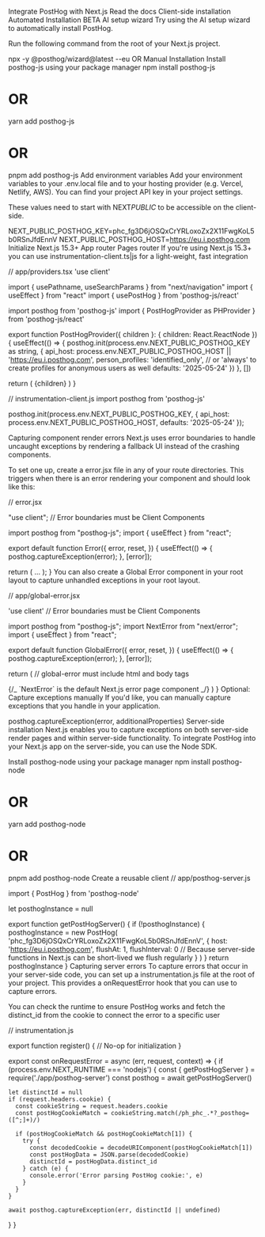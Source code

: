 Integrate PostHog with Next.js
Read the docs
Client-side installation
Automated Installation
BETA
AI setup wizard
Try using the AI setup wizard to automatically install PostHog.

Run the following command from the root of your Next.js project.

npx -y @posthog/wizard@latest --eu
OR
Manual Installation
Install posthog-js using your package manager
npm install posthog-js

# OR

yarn add posthog-js

# OR

pnpm add posthog-js
Add environment variables
Add your environment variables to your .env.local file and to your hosting provider (e.g. Vercel, Netlify, AWS). You can find your project API key in your project settings.

These values need to start with NEXT*PUBLIC* to be accessible on the client-side.

NEXT_PUBLIC_POSTHOG_KEY=phc_fg3D6jOSQxCrYRLoxoZx2X11FwgKoL5b0RSnJfdEnnV
NEXT_PUBLIC_POSTHOG_HOST=https://eu.i.posthog.com
Initialize
Next.js 15.3+
App router
Pages router
If you're using Next.js 15.3+ you can use instrumentation-client.ts|js for a light-weight, fast integration

// app/providers.tsx
'use client'

import { usePathname, useSearchParams } from "next/navigation"
import { useEffect } from "react"
import { usePostHog } from 'posthog-js/react'

import posthog from 'posthog-js'
import { PostHogProvider as PHProvider } from 'posthog-js/react'

export function PostHogProvider({ children }: { children: React.ReactNode }) {
useEffect(() => {
posthog.init(process.env.NEXT_PUBLIC_POSTHOG_KEY as string, {
api_host: process.env.NEXT_PUBLIC_POSTHOG_HOST || 'https://eu.i.posthog.com',
person_profiles: 'identified_only', // or 'always' to create profiles for anonymous users as well
defaults: '2025-05-24'
})
}, [])

return (
<PHProvider client={posthog}>
{children}
</PHProvider>
)
}

// instrumentation-client.js
import posthog from 'posthog-js'

posthog.init(process.env.NEXT_PUBLIC_POSTHOG_KEY, {
api_host: process.env.NEXT_PUBLIC_POSTHOG_HOST,
defaults: '2025-05-24'
});

Capturing component render errors
Next.js uses error boundaries to handle uncaught exceptions by rendering a fallback UI instead of the crashing components.

To set one up, create a error.jsx file in any of your route directories. This triggers when there is an error rendering your component and should look like this:

// error.jsx

"use client"; // Error boundaries must be Client Components

import posthog from "posthog-js";
import { useEffect } from "react";

export default function Error({
error,
reset,
}) {
useEffect(() => {
posthog.captureException(error);
}, [error]);

return (
...
);
}
You can also create a Global Error component in your root layout to capture unhandled exceptions in your root layout.

// app/global-error.jsx

'use client' // Error boundaries must be Client Components

import posthog from "posthog-js";
import NextError from "next/error";
import { useEffect } from "react";

export default function GlobalError({
error,
reset,
}) {
useEffect(() => {
posthog.captureException(error);
}, [error]);

return (
// global-error must include html and body tags

<html>
<body>
{/_ `NextError` is the default Next.js error page component _/}
<NextError statusCode={0} />
</body>
</html>
)
}
Optional: Capture exceptions manually
If you'd like, you can manually capture exceptions that you handle in your application.

posthog.captureException(error, additionalProperties)
Server-side installation
Next.js enables you to capture exceptions on both server-side render pages and within server-side functionality. To integrate PostHog into your Next.js app on the server-side, you can use the Node SDK.

Install posthog-node using your package manager
npm install posthog-node

# OR

yarn add posthog-node

# OR

pnpm add posthog-node
Create a reusable client
// app/posthog-server.js

import { PostHog } from 'posthog-node'

let posthogInstance = null

export function getPostHogServer() {
if (!posthogInstance) {
posthogInstance = new PostHog(
'phc_fg3D6jOSQxCrYRLoxoZx2X11FwgKoL5b0RSnJfdEnnV',
{
host: 'https://eu.i.posthog.com',
flushAt: 1,
flushInterval: 0 // Because server-side functions in Next.js can be short-lived we flush regularly
}
)
}
return posthogInstance
}
Capturing server errors
To capture errors that occur in your server-side code, you can set up a instrumentation.js file at the root of your project. This provides a onRequestError hook that you can use to capture errors.

You can check the runtime to ensure PostHog works and fetch the distinct_id from the cookie to connect the error to a specific user

// instrumentation.js

export function register() {
// No-op for initialization
}

export const onRequestError = async (err, request, context) => {
if (process.env.NEXT_RUNTIME === 'nodejs') {
const { getPostHogServer } = require('./app/posthog-server')
const posthog = await getPostHogServer()

    let distinctId = null
    if (request.headers.cookie) {
      const cookieString = request.headers.cookie
      const postHogCookieMatch = cookieString.match(/ph_phc_.*?_posthog=([^;]+)/)

      if (postHogCookieMatch && postHogCookieMatch[1]) {
        try {
          const decodedCookie = decodeURIComponent(postHogCookieMatch[1])
          const postHogData = JSON.parse(decodedCookie)
          distinctId = postHogData.distinct_id
        } catch (e) {
          console.error('Error parsing PostHog cookie:', e)
        }
      }
    }

    await posthog.captureException(err, distinctId || undefined)

}
}
